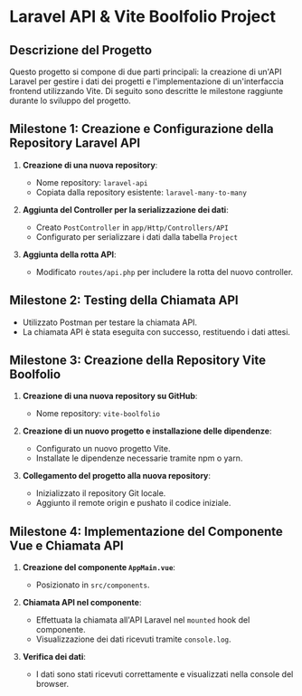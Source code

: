 # Laravel API & Vite Boolfolio Project

## Descrizione del Progetto

Questo progetto si compone di due parti principali: la creazione di un'API Laravel per gestire i dati dei progetti e l'implementazione di un'interfaccia frontend utilizzando Vite. Di seguito sono descritte le milestone raggiunte durante lo sviluppo del progetto.

## Milestone 1: Creazione e Configurazione della Repository Laravel API

1. **Creazione di una nuova repository**:
    - Nome repository: `laravel-api`
    - Copiata dalla repository esistente: `laravel-many-to-many`

2. **Aggiunta del Controller per la serializzazione dei dati**:
    - Creato `PostController` in `app/Http/Controllers/API`
    - Configurato per serializzare i dati dalla tabella `Project`

3. **Aggiunta della rotta API**:
    - Modificato `routes/api.php` per includere la rotta del nuovo controller.

## Milestone 2: Testing della Chiamata API

- Utilizzato Postman per testare la chiamata API.
- La chiamata API è stata eseguita con successo, restituendo i dati attesi.

## Milestone 3: Creazione della Repository Vite Boolfolio

1. **Creazione di una nuova repository su GitHub**:
    - Nome repository: `vite-boolfolio`

2. **Creazione di un nuovo progetto e installazione delle dipendenze**:
    - Configurato un nuovo progetto Vite.
    - Installate le dipendenze necessarie tramite npm o yarn.

3. **Collegamento del progetto alla nuova repository**:
    - Inizializzato il repository Git locale.
    - Aggiunto il remote origin e pushato il codice iniziale.

## Milestone 4: Implementazione del Componente Vue e Chiamata API

1. **Creazione del componente `AppMain.vue`**:
    - Posizionato in `src/components`.

2. **Chiamata API nel componente**:
    - Effettuata la chiamata all'API Laravel nel `mounted` hook del componente.
    - Visualizzazione dei dati ricevuti tramite `console.log`.

3. **Verifica dei dati**:
    - I dati sono stati ricevuti correttamente e visualizzati nella console del browser.
